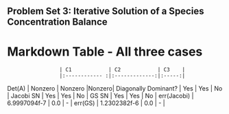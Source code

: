 ## Problem Set 3: Iterative Solution of a Species Concentration Balance

# Markdown Table - All three cases

                     | C1            | C2            | C3    |
                     |:------------ :|:-------------:|:-----:|
Det(A)               | Nonzero       | Nonzero       |Nonzero|
Diagonally Dominant? | Yes           | Yes           | No    |
Jacobi SN            | Yes           | Yes           | No    |
GS SN                | Yes           | Yes           | No    |
err(Jacobi)          | 6.9997094f-7  | 0.0           | -     |
err(GS)              | 1.2302382f-6  | 0.0           | -     |